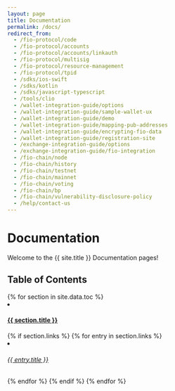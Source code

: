 ```yaml
---
layout: page
title: Documentation
permalink: /docs/
redirect_from:
  - /fio-protocol/code
  - /fio-protocol/accounts
  - /fio-protocol/accounts/linkauth
  - /fio-protocol/multisig
  - /fio-protocol/resource-management
  - /fio-protocol/tpid
  - /sdks/ios-swift
  - /sdks/kotlin
  - /sdks/javascript-typescript
  - /tools/clio
  - /wallet-integration-guide/options
  - /wallet-integration-guide/sample-wallet-ux
  - /wallet-integration-guide/demo
  - /wallet-integration-guide/mapping-pub-addresses
  - /wallet-integration-guide/encrypting-fio-data
  - /wallet-integration-guide/registration-site
  - /exchange-integration-guide/options
  - /exchange-integration-guide/fio-integration
  - /fio-chain/node
  - /fio-chain/history
  - /fio-chain/testnet
  - /fio-chain/mainnet
  - /fio-chain/voting
  - /fio-chain/bp
  - /fio-chain/vulnerability-disclosure-policy
  - /help/contact-us
---
```


# Documentation

Welcome to the {{ site.title }} Documentation pages!

## Table of Contents

 <div class="section-index">
    {% for section in site.data.toc %}
        <li class="td-sidebar-nav__section-title">
            <h4><b><a href="{% if section.url %}{{ site.baseurl }}/{{ section.url }}{% else %}{{ section.external_url }}{% endif %}" class="align-left pl-0 pr-2 td-sidebar-link td-sidebar-link__section">{{ section.title }}</a></b></h4>
        </li>
        {% if section.links %}
            {% for entry in section.links %}
                <div class="entry">
                    <li class="td-sidebar-nav__section-title">
                        <h6><a href="{% if entry.url %}{{ site.baseurl }}/{{ entry.url }}{% else %}{{ entry.external_url }}{% endif %}" class="align-left pl-0 pr-2">{{ entry.title }}</a></h6>
                    </li>
                </div>
            {% endfor %}
        {% endif %}
    {% endfor %}
 </div>
